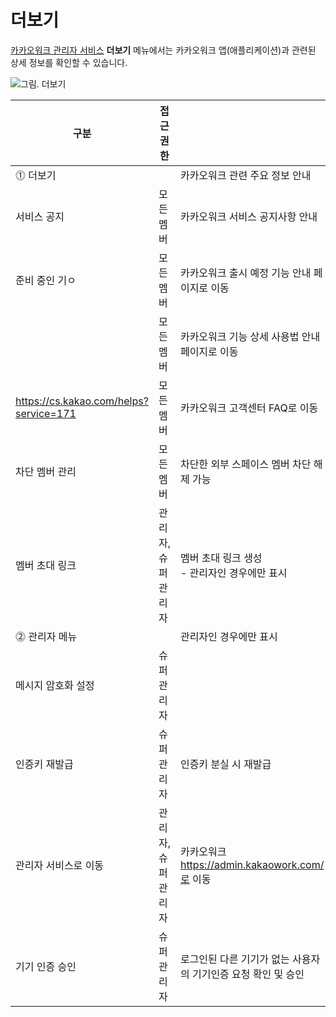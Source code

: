 # 더보기

[카카오워크 관리자 서비스](https://admin.kakaowork.com/) **더보기** 메뉴에서는 카카오워크 앱(애플리케이션)과 관련된 상세 정보를 확인할 수 있습니다.

![그림. 더보기](https://s3-us-west-2.amazonaws.com/secure.notion-static.com/379ed1f3-1ceb-4e58-85dc-e0319cdda8c3/%EB%8D%94%EB%B3%B4%EA%B8%B0.png)

| 구분                                     | 접근 권한     |                                        |
| -------------------------------------- | --------- | -------------------------------------- |
| ⓵ 더보기                                  |           | 카카오워크 관련 주요 정보 안내                      |
| 서비스 공지                                 | 모든 멤버     | 카카오워크 서비스 공지사항 안내                      |
| 준비 중인 기ㅇ                               | 모든 멤버     | 카카오워크 출시 예정 기능 안내 페이지로 이동              |
|                                        | 모든 멤버     | 카카오워크 기능 상세 사용법 안내 페이지로 이동             |
| https://cs.kakao.com/helps?service=171 | 모든 멤버     | 카카오워크 고객센터 FAQ로 이동                     |
| 차단 멤버 관리                               | 모든 멤버     | 차단한 외부 스페이스 멤버 차단 해제 가능                |
| 멤버 초대 링크                               | 관리자,슈퍼관리자 | <p>멤버 초대 링크 생성<br>- 관리자인 경우에만 표시</p>   |
| ⓶ 관리자 메뉴                               |           | 관리자인 경우에만 표시                           |
| 메시지 암호화 설정                             | 슈퍼관리자     |                                        |
| 인증키 재발급                                | 슈퍼관리자     | 인증키 분실 시 재발급                           |
| 관리자 서비스로 이동                            | 관리자,슈퍼관리자 | 카카오워크 https://admin.kakaowork.com/로 이동 |
| 기기 인증 승인                               | 슈퍼관리자     | 로그인된 다른 기기가 없는 사용자의 기기인증 요청 확인 및 승인    |
